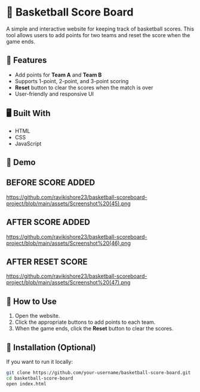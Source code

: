 # 🏀 Basketball Score Board

A simple and interactive website for keeping track of basketball scores. This tool allows users to add points for two teams and reset the score when the game ends.

## 🚀 Features

- Add points for **Team A** and **Team B**
- Supports 1-point, 2-point, and 3-point scoring
- **Reset** button to clear the scores when the match is over
- User-friendly and responsive UI

## 🖥️ Built With

- HTML
- CSS
- JavaScript

## 📸 Demo
## BEFORE SCORE ADDED
https://github.com/ravikishore23/basketball-scoreboard-project/blob/main/assets/Screenshot%20(45).png
## AFTER SCORE ADDED
https://github.com/ravikishore23/basketball-scoreboard-project/blob/main/assets/Screenshot%20(46).png
## AFTER RESET SCORE
https://github.com/ravikishore23/basketball-scoreboard-project/blob/main/assets/Screenshot%20(47).png


## 🔧 How to Use

1. Open the website.
2. Click the appropriate buttons to add points to each team.
3. When the game ends, click the **Reset** button to clear the scores.

## 📂 Installation (Optional)

If you want to run it locally:

```bash
git clone https://github.com/your-username/basketball-score-board.git
cd basketball-score-board
open index.html

